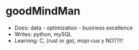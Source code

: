 # goodMindMan

- Does: data - optimization - business excellence 
- Writes: python, mySQL
-  Learning: C, (rust or go), mojo cus y NOT!!!!
